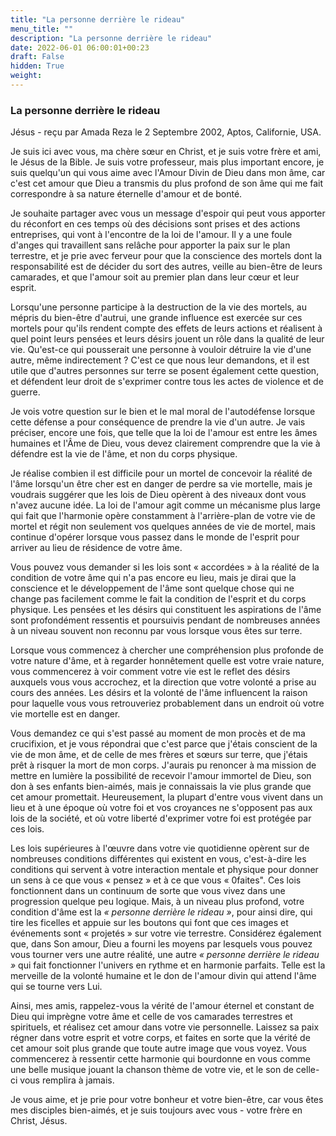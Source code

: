 ```yaml
---
title: "La personne derrière le rideau"
menu_title: ""
description: "La personne derrière le rideau"
date: 2022-06-01 06:00:01+00:23
draft: False
hidden: True
weight:
---
```

### La personne derrière le rideau

Jésus - reçu par Amada Reza le 2 Septembre 2002, Aptos, Californie, USA.

Je suis ici avec vous, ma chère sœur en Christ, et je suis votre frère et ami, le Jésus de la Bible. Je suis votre professeur, mais plus important encore, je suis quelqu'un qui vous aime avec l'Amour Divin de Dieu dans mon âme, car c'est cet amour que Dieu a transmis du plus profond de son âme qui me fait correspondre à sa nature éternelle d'amour et de bonté.

Je souhaite partager avec vous un message d'espoir qui peut vous apporter du réconfort en ces temps où des décisions sont prises et des actions entreprises, qui vont à l'encontre de la loi de l'amour. Il y a une foule d'anges qui travaillent sans relâche pour apporter la paix sur le plan terrestre, et je prie avec ferveur pour que la conscience des mortels dont la responsabilité est de décider du sort des autres, veille au bien-être de leurs camarades, et que l'amour soit au premier plan dans leur cœur et leur esprit.

Lorsqu'une personne participe à la destruction de la vie des mortels, au mépris du bien-être d'autrui, une grande influence est exercée sur ces mortels pour qu'ils rendent compte des effets de leurs actions et réalisent à quel point leurs pensées et leurs désirs jouent un rôle dans la qualité de leur vie. Qu'est-ce qui pousserait une personne à vouloir détruire la vie d'une autre, même indirectement ? C'est ce que nous leur demandons, et il est utile que d'autres personnes sur terre se posent également cette question, et défendent leur droit de s'exprimer contre tous les actes de violence et de guerre.

Je vois votre question sur le bien et le mal moral de l'autodéfense lorsque cette défense a pour conséquence de prendre la vie d'un autre. Je vais préciser, encore une fois, que telle que la loi de l'amour est entre les âmes humaines et l'Âme de Dieu, vous devez clairement comprendre que la vie à défendre est la vie de l'âme, et non du corps physique.

Je réalise combien il est difficile pour un mortel de concevoir la réalité de l'âme lorsqu'un être cher est en danger de perdre sa vie mortelle, mais je voudrais suggérer que les lois de Dieu opèrent à des niveaux dont vous n'avez aucune idée. La loi de l'amour agit comme un mécanisme plus large qui fait que l'harmonie opère constamment à l'arrière-plan de votre vie de mortel et régit non seulement vos quelques années de vie de mortel, mais continue d'opérer lorsque vous passez dans le monde de l'esprit pour arriver au lieu de résidence de votre âme.

Vous pouvez vous demander si les lois sont « accordées » à la réalité de la condition de votre âme qui n'a pas encore eu lieu, mais je dirai que la conscience et le développement de l'âme sont quelque chose qui ne change pas facilement comme le fait la condition de l'esprit et du corps physique. Les pensées et les désirs qui constituent les aspirations de l'âme sont profondément ressentis et poursuivis pendant de nombreuses années à un niveau souvent non reconnu par vous lorsque vous êtes sur terre.

Lorsque vous commencez à chercher une compréhension plus profonde de votre nature d'âme, et à regarder honnêtement quelle est votre vraie nature, vous commencerez à voir comment votre vie est le reflet des désirs auxquels vous vous accrochez, et la direction que votre volonté a prise au cours des années. Les désirs et la volonté de l'âme influencent la raison pour laquelle vous vous retrouveriez probablement dans un endroit où votre vie mortelle est en danger.

Vous demandez ce qui s'est passé au moment de mon procès et de ma crucifixion, et je vous répondrai que c'est parce que j'étais conscient de la vie de mon âme, et de celle de mes frères et sœurs sur terre, que j'étais prêt à risquer la mort de mon corps. J'aurais pu renoncer à ma mission de mettre en lumière la possibilité de recevoir l'amour immortel de Dieu, son don à ses enfants bien-aimés, mais je connaissais la vie plus grande que cet amour promettait. Heureusement, la plupart d'entre vous vivent dans un lieu et à une époque où votre foi et vos croyances ne s'opposent pas aux lois de la société, et où votre liberté d'exprimer votre foi est protégée par ces lois.

Les lois supérieures à l'œuvre dans votre vie quotidienne opèrent sur de nombreuses conditions différentes qui existent en vous, c'est-à-dire les conditions qui servent à votre interaction mentale et physique pour donner un sens à ce que vous « pensez » et à ce que vous « 0faites". Ces lois fonctionnent dans un continuum de sorte que vous vivez dans une progression quelque peu logique. Mais, à un niveau plus profond, votre condition d'âme est la *« personne derrière le rideau »*, pour ainsi dire, qui tire les ficelles et appuie sur les boutons qui font que ces images et événements sont « projetés » sur votre vie terrestre. Considérez également que, dans Son amour, Dieu a fourni les moyens par lesquels vous pouvez vous tourner vers une autre réalité, une autre *« personne derrière le rideau »* qui fait fonctionner l'univers en rythme et en harmonie parfaits. Telle est la merveille de la volonté humaine et le don de l'amour divin qui attend l'âme qui se tourne vers Lui.

Ainsi, mes amis, rappelez-vous la vérité de l'amour éternel et constant de Dieu qui imprègne votre âme et celle de vos camarades terrestres et spirituels, et réalisez cet amour dans votre vie personnelle. Laissez sa paix régner dans votre esprit et votre corps, et faites en sorte que la vérité de cet amour soit plus grande que toute autre image que vous voyez. Vous commencerez à ressentir cette harmonie qui bourdonne en vous comme une belle musique jouant la chanson thème de votre vie, et le son de celle-ci vous remplira à jamais.

Je vous aime, et je prie pour votre bonheur et votre bien-être, car vous êtes mes disciples bien-aimés, et je suis toujours avec vous - votre frère en Christ, Jésus.
